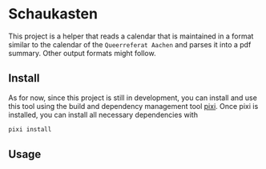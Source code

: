 # Schaukasten

This project is a helper that reads a calendar that is maintained in a format similar to the calendar of the `Queerreferat Aachen` and parses it into a pdf summary. Other output formats might follow.

## Install

As for now, since this project is still in development, you can install and use this tool using the build and dependency management tool [pixi](https://prefix.dev/docs/prefix/overview#pixi-package-manager). Once pixi is installed, you can install all necessary dependencies with

```bash
pixi install
```

## Usage
